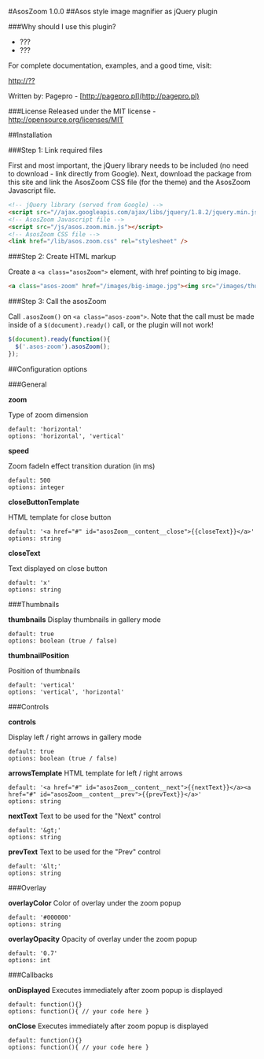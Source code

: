 #AsosZoom 1.0.0
##Asos style image magnifier as jQuery plugin

###Why should I use this plugin?
* ???
* ???

For complete documentation, examples, and a good time, visit:

[http://??](http://??)

Written by: Pagepro - [http://pagepro.pl](http://pagepro.pl)

###License
Released under the MIT license - http://opensource.org/licenses/MIT

##Installation

###Step 1: Link required files

First and most important, the jQuery library needs to be included (no need to download - link directly from Google). Next, download the package from this site and link the AsosZoom CSS file (for the theme) and the AsosZoom Javascript file.

```html
<!-- jQuery library (served from Google) -->
<script src="//ajax.googleapis.com/ajax/libs/jquery/1.8.2/jquery.min.js"></script>
<!-- AsosZoom Javascript file -->
<script src="/js/asos.zoom.min.js"></script>
<!-- AsosZoom CSS file -->
<link href="/lib/asos.zoom.css" rel="stylesheet" />
```

###Step 2: Create HTML markup

Create a `<a class="asosZoom">` element, with href pointing to big image.

```html
<a class="asos-zoom" href="/images/big-image.jpg"><img src="/images/thumbnail.jpg" /></a>
```

###Step 3: Call the asosZoom

Call `.asosZoom()` on `<a class="asos-zoom">`. Note that the call must be made inside of a `$(document).ready()` call, or the plugin will not work!

```javascript
$(document).ready(function(){
  $('.asos-zoom').asosZoom();
});
```

##Configuration options

###General

**zoom**

Type of zoom dimension
```
default: 'horizontal'
options: 'horizontal', 'vertical'
```

**speed**

Zoom fadeIn effect transition duration (in ms)
```
default: 500
options: integer
```

**closeButtonTemplate**

HTML template for close button
```
default: '<a href="#" id="asosZoom__content__close">{{closeText}}</a>'
options: string
```

**closeText**

Text displayed on close button
```
default: 'x'
options: string
```

###Thumbnails

**thumbnails**
Display thumbnails in gallery mode
```
default: true
options: boolean (true / false)
```

**thumbnailPosition**

Position of thumbnails
```
default: 'vertical'
options: 'vertical', 'horizontal'
```

###Controls

**controls**

Display left / right arrows in gallery mode
```
default: true
options: boolean (true / false)
```

**arrowsTemplate**
HTML template for left / right arrows
```
default: '<a href="#" id="asosZoom__content__next">{{nextText}}</a><a href="#" id="asosZoom__content__prev">{{prevText}}</a>'
options: string
```

**nextText**
Text to be used for the "Next" control
```
default: '&gt;'
options: string
```

**prevText**
Text to be used for the "Prev" control
```
default: '&lt;'
options: string
```

###Overlay

**overlayColor**
Color of overlay under the zoom popup
```
default: '#000000'
options: string
```

**overlayOpacity**
Opacity of overlay under the zoom popup
```
default: '0.7'
options: int
```

###Callbacks

**onDisplayed**
Executes immediately after zoom popup is displayed
```
default: function(){}
options: function(){ // your code here }
```

**onClose**
Executes immediately after zoom popup is displayed
```
default: function(){}
options: function(){ // your code here }
```